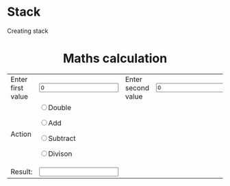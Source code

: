 # Stack
Creating stack
<html>
<script>
function calc(a)
{
if(a.elements[2].checked)
{
a.result.value=a.entry.value*a.exit.value;
}
if(a.elements[3].checked)
{
a.result.value=a.entry.value+a.exit.value;
}
if(a.elements[4].checked)
{
a.result.value=a.entry.value-a.exit.value;
}
if(a.elements[5].checked)
{
a.result.value=a.entry.value/a.exit.value;
}

}
</script>

<body>

<h1 align="center">Maths calculation</h1>
<form>
<center>
<table>
<tr>
<td>Enter first value</td>
<td>
<input type="text" value="0" name="entry"></td>
<td>Enter second value</td>
<td>
<input type="text" value="0" name="exit"></td>
</tr>
<tr>
<td>Action</td>
<td>
<input type="radio"  name="action" onclick="calc(this.form);">Double
<br>

<input type="radio" name="action" onclick="calc(this.form);">Add
<br>

<input type="radio" name="action" onclick="calc(this.form);">Subtract
<br>

<input type="radio" name="action" onclick="calc(this.form);">Divison
<br>

</td>
</tr>
<tr>
<td>
 Result:
</td>
<td><input type="text" name="result" onfocus="this.blur();"></td></tr>
</table>
</center>
</body>
</html>

